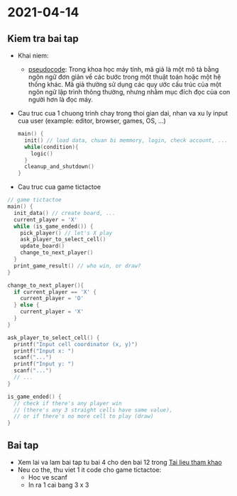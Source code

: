 # 2021-04-14

## Kiem tra bai tap

- Khai niem:

  - [pseudocode](https://en.wikipedia.org/wiki/Pseudocode): Trong khoa học máy
    tính, mã giả là một mô tả bằng ngôn ngữ đơn giản về các bước trong một thuật
    toán hoặc một hệ thống khác. Mã giả thường sử dụng các quy ước cấu trúc của
    một ngôn ngữ lập trình thông thường, nhưng nhằm mục đích đọc của con người hơn
    là đọc máy.

- Cau truc cua 1 chuong trinh chay trong thoi gian dai, nhan va xu ly input cua
  user (example: editor, browser, games, OS, ...)

  ```c
  main() {
    init() // load data, chuan bi memmory, login, check account, ...
    while(condition){
      logic()
    }
    cleanup_and_shutdown()
  }
  ```

- Cau truc cua game tictactoe

```c
// game tictactoe
main() {
  init_data() // create board, ...
  current_player = 'X'
  while (is_game_ended()) {
    pick_player() // let's X play
    ask_player_to_select_cell()
    update_board()
    change_to_next_player()
  }
  print_game_result() // who win, or draw?
}

change_to_next_player(){
  if current_player == 'X' {
    current_player = 'O'
  } else {
    current_player = 'X'
  }
}

ask_player_to_select_cell() {
  printf("Input cell coordinator (x, y)")
  printf("Input x: ")
  scanf("...")
  printf("Input y: ")
  scanf("...")
  // ...
}

is_game_ended() {
  // check if there's any player win
  // (there's any 3 straight cells have same value),
  // or if there's no more cell to play (draw)
}
```

## Bai tap

- Xem lai va lam bai tap tu bai 4 cho den bai 12 trong [Tai lieu tham
  khao](https://nguyenvanhieu.vn/khoa-hoc-lap-trinh-c/#phan-3-ham-trong-c)
- Neu co the, thu viet 1 it code cho game tictactoe:
  - Hoc ve scanf
  - In ra 1 cai bang 3 x 3
